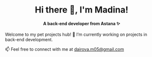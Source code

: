 
<h1 align="center"> Hi there 👋, I'm Madina! </h1>

<h4 align="center">A back-end developer from Astana ✨</h4>

<p>Welcome to my pet projects hub!  🔭  I’m currently working on projects in back-end development.</p>
<p>📫 Feel free to connect with me at <a href="mailto:dairova.m05@gmail.com">dairova.m05@gmail.com</a></p>
<!--
**matonyn/matonyn** is a ✨ _special_ ✨ repository because its `README.md` (this file) appears on your GitHub profile.

Here are some ideas to get you started:

- 🔭 I’m currently working on ...
- 🌱 I’m currently learning ...
- 👯 I’m looking to collaborate on ...
- 🤔 I’m looking for help with ...
- 💬 Ask me about ...
- 📫 How to reach me: ...
- 😄 Pronouns: ...
- ⚡ Fun fact: ...
-->

